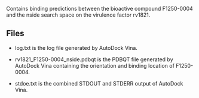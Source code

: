 Contains binding predictions between the bioactive compound F1250-0004 and the nside search space on the virulence factor rv1821.

## Files

- log.txt is the log file generated by AutoDock Vina.

- rv1821_F1250-0004_nside.pdbqt is the PDBQT file generated by AutoDock Vina containing the orientation and binding location of F1250-0004.

- stdoe.txt is the combined STDOUT and STDERR output of AutoDock Vina.


